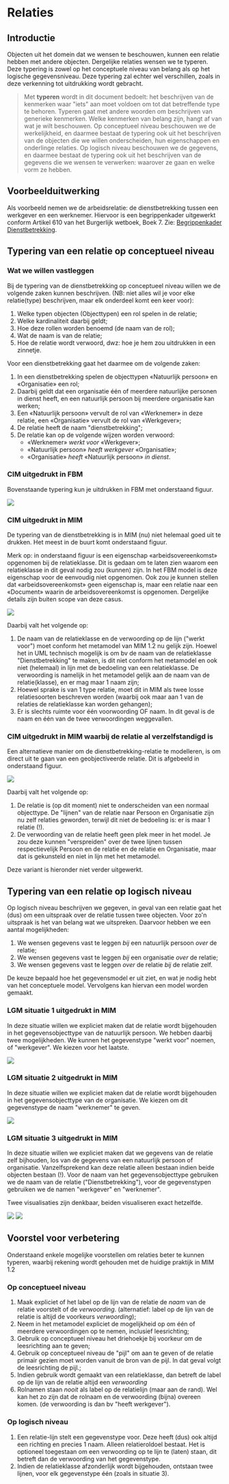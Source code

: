 # Relaties

## Introductie

Objecten uit het domein dat we wensen te beschouwen, kunnen een relatie hebben met andere objecten. Dergelijke relaties wensen we te typeren. Deze typering is zowel op het conceptuele niveau van belang als op het logische gegevensniveau. Deze typering zal echter wel verschillen, zoals in deze verkenning tot uitdrukking wordt gebracht.

> Met **typeren** wordt in dit document bedoelt: het beschrijven van de kenmerken waar "iets" aan moet voldoen om tot dat betreffende type te behoren. Typeren gaat met andere woorden om beschrijven van generieke kenmerken. Welke kenmerken van belang zijn, hangt af van wat je wilt beschouwen. Op conceptueel niveau beschouwen we de werkelijkheid, en daarmee bestaat de typering ook uit het beschrijven van de objecten die we willen onderscheiden, hun eigenschappen en onderlinge relaties. Op logisch niveau beschouwen we de gegevens, en daarmee bestaat de typering ook uit het beschrijven van de gegevens die we wensen te verwerken: waarover ze gaan en welke vorm ze hebben.

## Voorbeelduitwerking

Als voorbeeld nemen we de arbeidsrelatie: de dienstbetrekking tussen een werkgever en een werknemer. Hiervoor is een begrippenkader uitgewerkt conform Artikel 610 van het Burgerlijk wetboek, Boek 7. Zie: [Begrippenkader Dienstbetrekking](https://geonovum.github.io/mim-metamodel/modellen/dienstbetrekking).

## Typering van een relatie op conceptueel niveau

### Wat we willen vastleggen

Bij de typering van de dienstbetrekking op conceptueel niveau willen we de volgende zaken kunnen beschrijven. (NB: niet alles wil je voor elke relatie(type) beschrijven, maar elk onderdeel komt een keer voor):

1. Welke typen objecten (Objecttypen) een rol spelen in de relatie;
2. Welke kardinaliteit daarbij geldt;
3. Hoe deze rollen worden benoemd (de naam van de rol);
4. Wat de naam is van de relatie;
5. Hoe de relatie wordt verwoord, dwz: hoe je hem zou uitdrukken in een zinnetje.

Voor een dienstbetrekking gaat het daarmee om de volgende zaken:

1. In een dienstbetrekking spelen de objecttypen «Natuurlijk persoon» en «Organisatie» een rol;
2. Daarbij geldt dat een organisatie één of meerdere natuurlijke personen in dienst heeft, en een natuurlijk persoon bij meerdere organisatie kan werken;
3. Een «Natuurlijk persoon» vervult de rol van «Werknemer» in deze relatie, een «Organisatie» vervult de rol van «Werkgever»;
4. De relatie heeft de naam "dienstbetrekking";
5. De relatie kan op de volgende wijzen worden verwoord:
   - «Werknemer» *werkt voor* «Werkgever»;
   - «Natuurlijk persoon» *heeft werkgever* «Organisatie»;
   - «Organisatie» *heeft* «Natuurlijk persoon» *in dienst*.

### CIM uitgedrukt in FBM

Bovenstaande typering kun je uitdrukken in FBM met onderstaand figuur.

![](dienstbetrekking-fbm.svg)

### CIM uitgedrukt in MIM

De typering van de dienstbetrekking is in MIM (nu) niet helemaal goed uit te drukken. Het meest in de buurt komt onderstaand figuur.

Merk op: in onderstaand figuur is een eigenschap «arbeidsovereenkomst» opgenomen bij de relatieklasse. Dit is gedaan om te laten zien waarom een relatieklasse in dit geval nodig zou (kunnen) zijn. In het FBM model is deze eigenschap voor de eenvoudig niet opgenomen. Ook zou je kunnen stellen dat «arbeidsovereenkomst» geen eigenschap is, maar een relatie naar een «Document» waarin de arbeidsovereenkomst is opgenomen. Dergelijke details zijn buiten scope van deze casus.

![](dienstbetrekking-mim.svg)

Daarbij valt het volgende op:

1. De naam van de relatieklasse en de verwoording op de lijn ("werkt voor") moet conform het metamodel van MIM 1.2 nu gelijk zijn. Hoewel het in UML technisch mogelijk is om bv de naam van de relatieklasse "Dienstbetrekking" te maken, is dit niet conform het metamodel en ook niet (helemaal) in lijn met de bedoeling van een relatieklasse. De verwoording is namelijk in het metamodel gelijk aan de naam van de relatie(klasse), en er mag maar 1 naam zijn;
2. Hoewel sprake is van 1 type relatie, moet dit in MIM als twee losse relatiesoorten beschreven worden (waarbij ook maar aan 1 van de relaties de relatieklasse kan worden gehangen);
3. Er is slechts ruimte voor één voorwoording OF naam. In dit geval is de naam en één van de twee verwoordingen weggevallen.

### CIM uitgedrukt in MIM waarbij de relatie al verzelfstandigd is

Een alternatieve manier om de dienstbetrekking-relatie te modelleren, is om direct uit te gaan van een geobjectiveerde relatie. Dit is afgebeeld in onderstaand figuur.

![](dienstbetrekking-mim-optie3b.svg)

Daarbij valt het volgende op:

1. De relatie is (op dit moment) niet te onderscheiden van een normaal objecttype. De "lijnen" van de relatie naar Persoon en Organisatie zijn nu zelf relaties geworden, terwijl dit niet de bedoeling is: er is maar 1 relatie (!).
2. De verwoording van de relatie heeft geen plek meer in het model. Je zou deze kunnen "verspreiden" over de twee lijnen tussen respectievelijk Persoon en de relatie en de relatie en Organisatie, maar dat is gekunsteld en niet in lijn met het metamodel.

Deze variant is hieronder niet verder uitgewerkt.

## Typering van een relatie op logisch niveau

Op logisch niveau beschrijven we gegeven, in geval van een relatie gaat het (dus) om een uitspraak over de relatie tussen twee objecten. Voor zo'n uitspraak is het van belang wat we uitspreken. Daarvoor hebben we een aantal mogelijkheden:

1. We wensen gegevens vast te leggen *bij* een natuurlijk persoon *over* de relatie;
2. We wensen gegevens vast te leggen *bij* een organisatie *over* de relatie;
3. We wensen gegevens vast te leggen *over* de relatie *bij* de relatie zelf.

De keuze bepaald hoe het gegevensmodel er uit ziet, en wat je nodig hebt van het conceptuele model. Vervolgens kan hiervan een model worden gemaakt.

### LGM situatie 1 uitgedrukt in MIM

In deze situatie willen we expliciet maken dat de relatie wordt bijgehouden in het gegevensobjecttype van de natuurlijk persoon. We hebben daarbij twee mogelijkheden. We kunnen het gegevenstype "werkt voor" noemen, of "werkgever". We kiezen voor het laatste.

![](dienstbetrekking-mim-optie1.svg)

### LGM situatie 2 uitgedrukt in MIM

In deze situatie willen we expliciet maken dat de relatie wordt bijgehouden in het gegevensobjecttype van de organisatie. We kiezen om dit gegevenstype de naam "werknemer" te geven.

![](dienstbetrekking-mim-optie2.svg)

### LGM situatie 3 uitgedrukt in MIM

In deze situatie willen we expliciet maken dat we gegevens van de relatie zelf bijhouden, los van de gegevens van een natuurlijk persoon of organisatie. Vanzelfsprekend kan deze relatie alleen bestaan indien beide objecten bestaan (!). Voor de naam van het gegevensobjecttype gebruiken we de naam van de relatie ("Dienstbetrekking"), voor de gegevenstypen gebruiken we de namen "werkgever" en "werknemer".

Twee visualisaties zijn denkbaar, beiden visualiseren exact hetzelfde.

![](dienstbetrekking-mim-optie3a.svg)
![](dienstbetrekking-mim-optie3b.svg)

## Voorstel voor verbetering

Onderstaand enkele mogelijke voorstellen om relaties beter te kunnen typeren, waarbij rekening wordt gehouden met de huidige praktijk in MIM 1.2

### Op conceptueel niveau

1. Maak expliciet of het label op de lijn van de relatie de *naam* van de relatie voorstelt of de *verwoording*. (alternatief: label op de lijn van de relatie is altijd de voorkeurs *verwoording*);
2. Neem in het metamodel expliciet de mogelijkheid op om één of meerdere verwoordingen op te nemen, inclusief leesrichting;
3. Gebruik op conceptueel niveau het driehoekje bij voorkeur om de leesrichting aan te geven;
4. Gebruik op conceptueel niveau de "pijl" om aan te geven of de relatie primair gezien moet worden vanuit de bron van de pijl. In dat geval volgt de leesrichting de pijl.;
5. Indien gebruik wordt gemaakt van een relatieklasse, dan betreft de label op de lijn van de relatie altijd een *verwoording*
6. Rolnamen staan *nooit* als label op de relatielijn (maar aan de rand). Wel kan het zo zijn dat de rolnaam en de verwoording (bijna) overeen komen. (de verwoording is dan bv "heeft werkgever").

### Op logisch niveau

1. Een relatie-lijn stelt een gegevenstype voor. Deze heeft (dus) ook altijd een richting en precies 1 naam. Alleen relatieroldoel bestaat. Het is optioneel toegestaan om een verwoording op te lijn te (laten) staan, dit betreft dan de verwoording van het gegevenstype.
2. Indien de relatieklasse afzonderlijk wordt bijgehouden, ontstaan twee lijnen, voor elk gegevenstype één (zoals in situatie 3).
